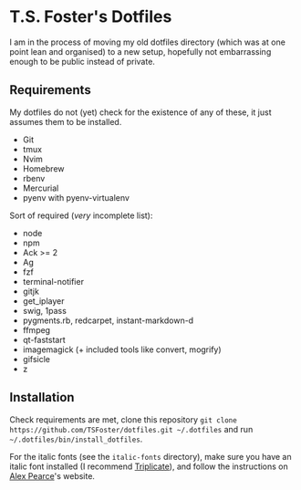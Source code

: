 # T.S. Foster's Dotfiles

I am in the process of moving my old dotfiles directory (which was at one point lean and organised) to a new setup, hopefully not embarrassing enough to be public instead of private.

## Requirements

My dotfiles do not (yet) check for the existence of any of these, it just assumes them to be installed.

* Git
* tmux
* Nvim
* Homebrew
* rbenv
* Mercurial
* pyenv with pyenv-virtualenv

Sort of required (*very* incomplete list):

* node
* npm
* Ack >= 2
* Ag
* fzf
* terminal-notifier
* gitjk
* get_iplayer
* swig, 1pass
* pygments.rb, redcarpet, instant-markdown-d
* ffmpeg
* qt-faststart
* imagemagick (+ included tools like convert, mogrify)
* gifsicle
* z

## Installation

Check requirements are met, clone this repository `git clone https://github.com/TSFoster/dotfiles.git ~/.dotfiles` and run `~/.dotfiles/bin/install_dotfiles`.

For the italic fonts (see the `italic-fonts` directory), make sure you have an italic font installed (I recommend [Triplicate]), and follow the instructions on [Alex Pearce]'s website.

[Triplicate]:  http://practicaltypography.com/triplicate.html            "Triplicate font by Matthew Butterick"
[Alex Pearce]: https://alexpearce.me/2014/05/italics-in-iterm2-vim-tmux/ "Enabling italic fonts in iTerm2, tmux, and vim"
